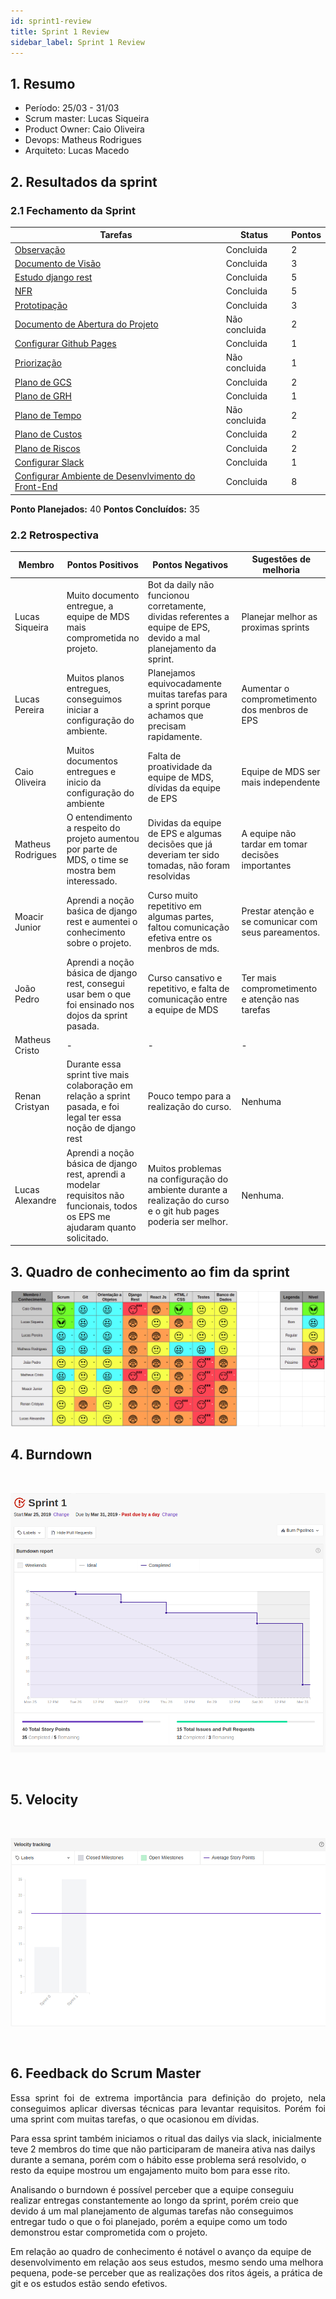```yaml
---
id: sprint1-review
title: Sprint 1 Review
sidebar_label: Sprint 1 Review
---
```


## 1. Resumo

- Período: 25/03 - 31/03
- Scrum master: Lucas Siqueira
- Product Owner: Caio Oliveira
- Devops: Matheus Rodrigues
- Arquiteto: Lucas Macedo

## 2. Resultados da sprint

### 2.1 Fechamento da Sprint

Tarefas|Status|Pontos
--|--|--
|[Observação](https://github.com/fga-eps-mds/2019.1-Hora-Da-Hora/issues/8)| Concluida | 2
|[Documento de Visão](https://github.com/fga-eps-mds/2019.1-Hora-Da-Hora/issues/9)| Concluida | 3
|[Estudo django rest](https://github.com/fga-eps-mds/2019.1-Hora-Da-Hora/issues/10)| Concluida | 5
|[NFR](https://github.com/fga-eps-mds/2019.1-Hora-Da-Hora/issues/11)| Concluida | 5
|[Prototipação](https://github.com/fga-eps-mds/2019.1-Hora-Da-Hora/issues/12)| Concluida | 3
|[Documento de Abertura do Projeto](https://github.com/fga-eps-mds/2019.1-Hora-Da-Hora/issues/13)| Não concluida | 2
|[Configurar Github Pages](https://github.com/fga-eps-mds/2019.1-Hora-Da-Hora/issues/14)| Concluida| 1
|[Priorização](https://github.com/fga-eps-mds/2019.1-Hora-Da-Hora/issues/16)| Não concluida | 1
|[Plano de GCS](https://github.com/fga-eps-mds/2019.1-Hora-Da-Hora/issues/17)| Concluida | 2
|[Plano de GRH](https://github.com/fga-eps-mds/2019.1-Hora-Da-Hora/issues/18)| Concluida | 1
|[Plano de Tempo](https://github.com/fga-eps-mds/2019.1-Hora-Da-Hora/issues/19)| Não concluida | 2
|[Plano de Custos](https://github.com/fga-eps-mds/2019.1-Hora-Da-Hora/issues/20)| Concluida | 2
|[Plano de Riscos](https://github.com/fga-eps-mds/2019.1-Hora-Da-Hora/issues/21)| Concluida | 2
|[Configurar Slack](https://github.com/fga-eps-mds/2019.1-Hora-Da-Hora/issues/7)| Concluida | 1
|[Configurar Ambiente de Desenvlvimento do Front-End](https://github.com/fga-eps-mds/2019.1-Hora-Da-Hora/issues/15)| Concluida | 8


**Ponto Planejados:** 40
**Pontos Concluídos:** 35

### 2.2 Retrospectiva

|Membro|Pontos Positivos|Pontos Negativos|Sugestões de melhoria|
|---|------|-----|---|
|Lucas Siqueira| Muito documento entregue, a equipe de MDS mais comprometida no projeto. | Bot da daily não funcionou corretamente, dividas referentes a equipe de EPS, devido a mal planejamento da sprint. |Planejar melhor as proximas sprints|
|Lucas Pereira| Muitos planos entregues, conseguimos iniciar a configuração do ambiente. | Planejamos equivocadamente muitas tarefas para a sprint porque achamos que precisam rapidamente. |Aumentar o comprometimento dos menbros de EPS|
|Caio Oliveira| Muitos documentos entregues e inicio da configuração do ambiente | Falta de proatividade da equipe de MDS, dívidas da equipe de EPS |Equipe de MDS ser mais independente|
|Matheus Rodrigues| O entendimento a respeito do projeto aumentou por parte de MDS, o time se mostra bem interessado. | Dividas da equipe de EPS e algumas decisões que já deveriam ter sido tomadas, não foram resolvidas | A equipe não tardar em tomar decisões importantes |
|Moacir Junior| Aprendi a noção baśica de django rest e aumentei o conhecimento sobre o projeto. | Curso muito repetitivo em algumas partes, faltou comunicação efetiva entre os menbros de mds. |Prestar atenção e se comunicar com seus pareamentos.|
|João Pedro| Aprendi a noção básica de django rest, consegui usar bem o que foi ensinado nos dojos da sprint pasada.  | Curso cansativo e repetitivo, e falta de comunicação entre a equipe de MDS |Ter mais comprometimento e atenção nas tarefas|
|Matheus Cristo| - | - | - |
|Renan Cristyan| Durante essa sprint tive mais colaboração em relação a sprint pasada, e foi legal ter essa noção de django rest | Pouco tempo para a realização do curso. |Nenhuma|
|Lucas Alexandre| Aprendi a noção básica de django rest, aprendi a modelar requisitos não funcionais, todos os EPS me ajudaram quanto solicitado. | Muitos problemas na configuração do ambiente durante a realização do curso e o git hub pages poderia ser melhor. |Nenhuma.|

## 3. Quadro de conhecimento ao fim da sprint
![Ilustração do Quadro de Conhecimentos](assets/quadro-conhecimento-2.png)


## 4. Burndown
<br>

![Burndown Sprint 1](assets/burndown-sprint1.png)

<br>


## 5. Velocity

<br>

![Velocity Sprint 1](assets/velocity-sprint1.png)

<br>



## 6. Feedback do Scrum Master
<p align = "justify">
Essa sprint foi de extrema importância para definição do projeto, nela conseguimos aplicar diversas técnicas para levantar requisitos. Porém foi uma sprint com muitas tarefas, o que ocasionou em dívidas.

Para essa sprint também iniciamos o ritual das dailys via slack, inicialmente teve 2 membros do time que não participaram de maneira ativa nas dailys durante a semana, porém com o hábito esse problema será resolvido, o resto da equipe mostrou um engajamento muito bom para esse rito.

Analisando o burndown é possível perceber que a equipe conseguiu realizar entregas constantemente ao longo da sprint, porém creio que devido á um mal planejamento de algumas tarefas não conseguimos entregar tudo o que o foi planejado, porém a equipe como um todo demonstrou estar comprometida com o projeto.

Em relação ao quadro de conhecimento é notável o avanço da equipe de desenvolvimento em relação aos seus estudos, mesmo sendo uma melhora pequena, pode-se perceber que  as realizações dos ritos ágeis, a prática de git e os estudos estão sendo efetivos. </p>







